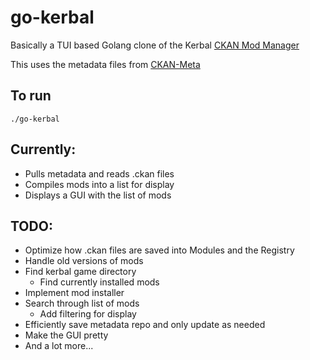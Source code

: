 # go-kerbal
 
Basically a TUI based Golang clone of the Kerbal [CKAN Mod Manager](https://github.com/KSP-CKAN/CKAN)

This uses the metadata files from [CKAN-Meta](https://github.com/KSP-CKAN/CKAN-meta)

## To run
```
./go-kerbal
```

## Currently:
 * Pulls metadata and reads .ckan files
 * Compiles mods into a list for display
 * Displays a GUI with the list of mods


## TODO:
 * Optimize how .ckan files are saved into Modules and the Registry
 * Handle old versions of mods
 * Find kerbal game directory
   * Find currently installed mods
 * Implement mod installer
 * Search through list of mods
   * Add filtering for display
 * Efficiently save metadata repo and only update as needed
 * Make the GUI pretty
 * And a lot more...
